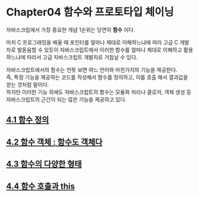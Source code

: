 # Chapter04 함수와 프로토타입 체이닝
자바스크립에서 가장 중요한 개념 1순위는 당연히 **함수** 이다.  

마치 C 프로그래밍을 배울 때 포인터를 얼마나 제대로 이해하느냐에 따라 고급 C 개발자로 발돋움할 수 있듯이 자바스크립트에서 이러한 함수를 얼마나 제대로 이해하고 활용하느냐에 따라서 고급 자바스크립트 개발자로 거듭날 수 있다.  

자바스크립트에서의 함수는 언뜻 보면 여느 언어와 마찬가지의 기능을 제공한다.  
즉, 특정 기능을 제공하는 코드를 작성해서 함수를 정의하고, 이를 호출 해서 결과값을 얻는 것처럼 말이다.  
하지만 이러한 기능 외에도 자바스크립트의 함수는 모듈화 처리나 클로저, 객체 생성 등 자바스크립트의 근간이 되는 많은 기능을 제공하고 있다.

## [4.1 함수 정의](./chapter04-01.md)
## [4.2 함수 객체 : 함수도 객체다](./chapter04-02.md)
## [4.3 함수의 다양한 형태](./chapter04-03.md)
## [4.4 함수 호출과 this](./chapter04-04.md)
